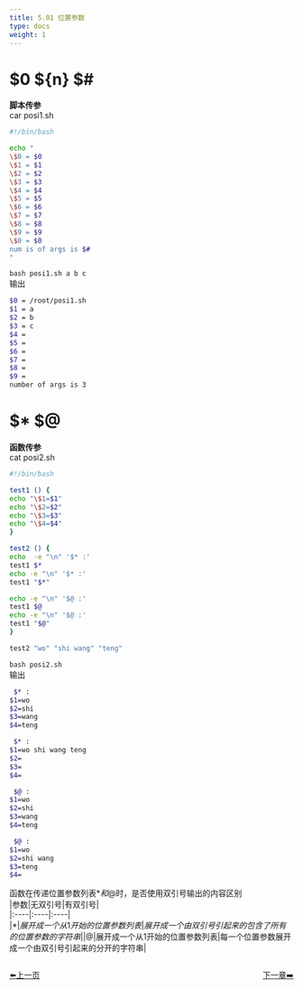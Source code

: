 ```yaml
---
title: 5.01 位置参数   
type: docs
weight: 1
---    
```


# $0 ${n} $#   
**脚本传参**         
car posi1.sh   
```bash
#!/bin/bash

echo "
\$0 = $0
\$1 = $1
\$2 = $2
\$3 = $3
\$4 = $4
\$5 = $5
\$6 = $6
\$7 = $7
\$8 = $8
\$9 = $9
\$0 = $0   
num is of args is $#
"
```      

`bash posi1.sh a b c`   
输出

```bash
$0 = /root/posi1.sh
$1 = a
$2 = b
$3 = c
$4 =
$5 =
$6 =
$7 =
$8 =
$9 =
number of args is 3
```   

# $* $@  
**函数传参**   
cat posi2.sh   
```bash
#!/bin/bash

test1 () {
echo "\$1=$1"
echo "\$2=$2"
echo "\$3=$3"
echo "\$4=$4"
}

test2 () {
echo  -e "\n" '$* :'
test1 $*
echo -e "\n" '$* :'
test1 "$*"

echo -e "\n" '$@ :'
test1 $@
echo -e "\n" '$@ :'
test1 "$@"
}

test2 "wo" "shi wang" "teng"
```     

`bash posi2.sh`   
输出   

```bash
 $* :
$1=wo
$2=shi
$3=wang
$4=teng

 $* :
$1=wo shi wang teng
$2=
$3=
$4=

 $@ :
$1=wo
$2=shi
$3=wang
$4=teng

 $@ :
$1=wo
$2=shi wang
$3=teng
$4=
```   

函数在传递位置参数列表$*和$@时，是否使用双引号输出的内容区别   
|参数|无双引号|有双引号|   
|:----|:----|:----|   
|$*|展开成一个从1开始的位置参数列表|展开成一个由双引号引起来的包含了所有的位置参数的字符串|   
|$@|展开成一个从1开始的位置参数列表|每一个位置参数展开成一个由双引号引起来的分开的字符串|   


<div style="display: flex;justify-content: space-between;align-items: center;">
<p><a href="https://books.linuxwt.com/linuxwtbash/ChapterFive/">⬅️上一页</a></p>
<p><a href="https://books.linuxwt.com/linuxwtbash/ChapterSix/">下一章➡️</a></p>
</div>



